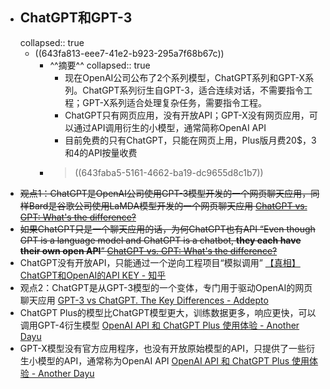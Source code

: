 - ## ChatGPT和GPT-3
  collapsed:: true
	- ((643fa813-eee7-41e2-b923-295a7f68b67c))
		- ^^摘要^^
		  collapsed:: true
			- 现在OpenAI公司公布了2个系列模型，ChatGPT系列和GPT-X系列。ChatGPT系列衍生自GPT-3，适合连续对话，不需要指令工程；GPT-X系列适合处理复杂任务，需要指令工程。
			- ChatGPT只有网页应用，没有开放API；GPT-X没有网页应用，可以通过API调用衍生的小模型，通常简称OpenAI API
			- 目前免费的只有ChatGPT，只能在网页上用，Plus版月费20$，3和4的API按量收费
		- > ((643faba5-5161-4662-ba19-dc9655d8c1b7))
- ~~观点1：ChatGPT是OpenAI公司使用GPT-3模型开发的一个网页聊天应用，同样Bard是谷歌公司使用LaMDA模型开发的一个网页聊天应用 [ChatGPT vs. GPT: What's the difference?](https://zapier.com/blog/chatgpt-vs-gpt/)~~
- ~~如果ChatGPT只是一个聊天应用的话，为何ChatGPT也有API “Even though GPT is a language model and ChatGPT is a chatbot, **they each have their own open API**” [ChatGPT vs. GPT: What's the difference?](https://zapier.com/blog/chatgpt-vs-gpt/)~~
- ChatGPT没有开放API，只能通过一个逆向工程项目“模拟调用” [【真相】ChatGPT和OpenAI的API KEY - 知乎](https://zhuanlan.zhihu.com/p/607053872)
- 观点2：ChatGPT是从GPT-3模型的一个变体，专门用于驱动OpenAI的网页聊天应用 [GPT-3 vs ChatGPT. The Key Differences - Addepto](https://addepto.com/blog/gpt-3-vs-chat-gpt-the-key-differences/)
- ChatGPT Plus的模型比ChatGPT模型更大，训练数据更多，响应更快，可以调用GPT-4衍生模型 [OpenAI API 和 ChatGPT Plus 使用体验 - Another Dayu](https://anotherdayu.com/2023/4950/)
- GPT-X模型没有官方应用程序，也没有开放原始模型的API，只提供了一些衍生小模型的API，通常称为OpenAI API [OpenAI API 和 ChatGPT Plus 使用体验 - Another Dayu](https://anotherdayu.com/2023/4950/)